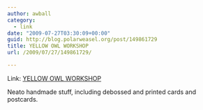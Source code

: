 ```yaml
---
author: awball
category:
  - link
date: "2009-07-27T03:30:09+00:00"
guid: http://blog.polarweasel.org/post/149861729
title: YELLOW OWL WORKSHOP
url: /2009/07/27/149861729/

---
```

Link: [YELLOW OWL WORKSHOP](http://yellowowlworkshop.com/)

Neato handmade stuff, including debossed and printed cards and postcards.
